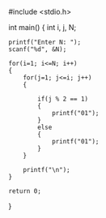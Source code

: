 #include <stdio.h>

int main()
{
    int i, j, N;

    printf("Enter N: ");
    scanf("%d", &N);

    for(i=1; i<=N; i++)
    {
        for(j=1; j<=i; j++)
        {

            if(j % 2 == 1)
            {
                printf("01");
            }
            else
            {
                printf("01");
            }
        }

        printf("\n");
    }

    return 0;

}
